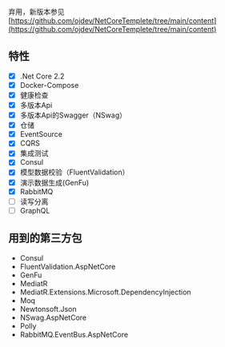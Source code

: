 弃用，新版本参见 [https://github.com/ojdev/NetCoreTemplete/tree/main/content](https://github.com/ojdev/NetCoreTemplete/tree/main/content)

## 特性

- [x] .Net Core 2.2
- [x] Docker-Compose
- [x] 健康检查
- [x] 多版本Api
- [x] 多版本Api的Swagger（NSwag）
- [x] 仓储
- [x] EventSource
- [x] CQRS
- [x] 集成测试
- [x] Consul
- [x] 模型数据校验（FluentValidation）
- [x] 演示数据生成(GenFu)
- [x] RabbitMQ
- [ ] 读写分离
- [ ] GraphQL

## 用到的第三方包

- Consul
- FluentValidation.AspNetCore
- GenFu
- MediatR
- MediatR.Extensions.Microsoft.DependencyInjection
- Moq
- Newtonsoft.Json
- NSwag.AspNetCore
- Polly
- RabbitMQ.EventBus.AspNetCore
